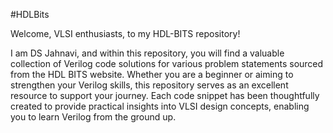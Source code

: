 #HDLBits

Welcome, VLSI enthusiasts, to my HDL-BITS repository! 

I am DS Jahnavi, and within this repository, you will find a valuable collection of Verilog code solutions for various problem statements sourced from the HDL BITS website. Whether you are a beginner or aiming to strengthen your Verilog skills, this repository serves as an excellent resource to support your journey. Each code snippet has been thoughtfully created to provide practical insights into VLSI design concepts, enabling you to learn Verilog from the ground up. 
